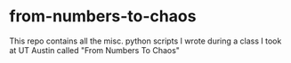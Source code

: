 # from-numbers-to-chaos
This repo contains all the  misc. python scripts I wrote during a class I took at UT Austin called "From Numbers To Chaos"
